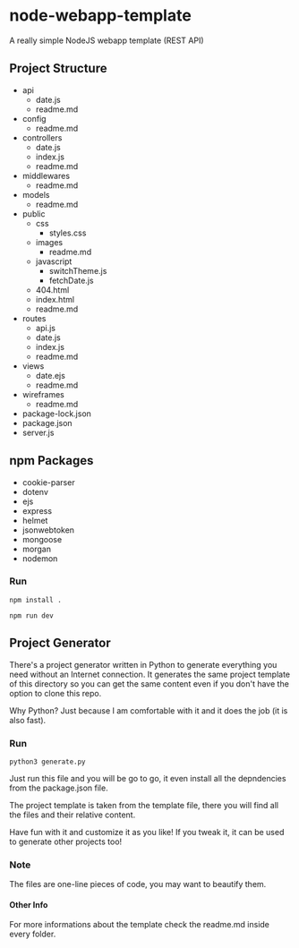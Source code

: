 # node-webapp-template
A really simple NodeJS webapp template (REST API)



## Project Structure

* api
  * date.js
  * readme.md
* config
  * readme.md
* controllers
  * date.js
  * index.js
  * readme.md
* middlewares
  * readme.md
* models
  * readme.md
* public
  * css
    * styles.css
  * images
    * readme.md
  * javascript
    * switchTheme.js
    * fetchDate.js
  * 404.html
  * index.html
  * readme.md
* routes
  * api.js
  * date.js
  * index.js
  * readme.md
* views
  * date.ejs
  * readme.md
* wireframes
  * readme.md
* package-lock.json
* package.json
* server.js



## npm Packages

* cookie-parser
* dotenv
* ejs
* express
* helmet
* jsonwebtoken
* mongoose
* morgan
* nodemon

### Run

```
npm install .
```

```
npm run dev
```



## Project Generator

There's a project generator written in Python to generate everything you need without an Internet connection. It generates the same project template of this directory so you can get the same content even if you don't have the option to clone this repo. 

Why Python? Just because I am comfortable with it and it does the job (it is also fast).

### Run

```
python3 generate.py
```

Just run this file and you will be go to go, it even install all the depndencies from the package.json file.

The project template is taken from the template file, there you will find all the files and their relative content.

Have fun with it and customize it as you like! If you tweak it, it can be used to generate other projects too!

### Note

The files are one-line pieces of code, you may want to beautify them.



#### Other Info

For more informations about the template check the readme.md inside every folder.


